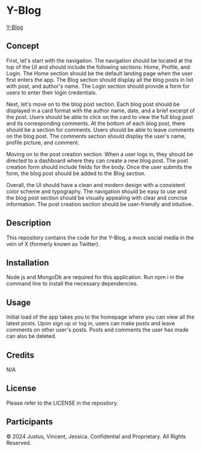 # Y-Blog

<a href="">Y-Blog</a>

## Concept

First, let's start with the navigation. The navigation should be located at the top of the UI and should include the following sections: Home, Profile, and Login. The Home section should be the default landing page when the user first enters the app. The Blog section should display all the blog posts in list with post, and author's name. The Login section should provide a form for users to enter their login credentials.

Next, let's move on to the blog post section. Each blog post should be displayed in a card format with the author name, date, and a brief excerpt of the post. Users should be able to click on the card to view the full blog post and its corresponding comments. At the bottom of each blog post, there should be a section for comments. Users should be able to leave comments on the blog post. The comments section should display the user's name, profile picture, and comment.

Moving on to the post creation section. When a user logs in, they should be directed to a dashboard where they can create a new blog post. The post creation form should include fields for the body. Once the user submits the form, the blog post should be added to the Blog section.

Overall, the UI should have a clean and modern design with a consistent color scheme and typography. The navigation should be easy to use and the blog post section should be visually appealing with clear and concise information. The post creation section should be user-friendly and intuitive.

## Description

This repository contains the code for the Y-Blog, a mock social media in the vein of X (formerly known as Twitter).

## Installation

Node js and MongoDb are required for this application. Run npm i in the command line to install the necessary dependencies.

## Usage

Initial load of the app takes you to the homepage where you can view all the latest posts. Upon sign up or log in, users can make posts and leave comments on other user's posts. Posts and comments the user has made can also be deleted.

## Credits

N/A

## License

Please refer to the LICENSE in the repository.

## Participants

© 2024 Justus, Vincent, Jessica. Confidential and Proprietary. All Rights Reserved.
